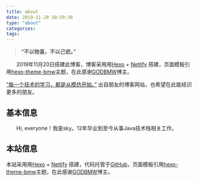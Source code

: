 ```yaml
---
title: about
date: 2019-11-20 10:59:38
type: "about"
categories:
tags:
---
```


> **“不以物喜，不以己悲。”**

&#160; &#160; &#160; &#160;2019年11月20日搭建此博客，博客采用用[Hexo](https://hexo.io/zh-cn/) + [Netlify](https://www.netlify.com/) 搭建，页面模板引用[hexo-theme-bmw](https://godbmw.com/passages/2018-11-15-theme-bmw-docs-zh/)主题，在此感谢[GODBMW](https://godbmw.com/)博主。

[“每一个技术的学习，都是从模仿开始。”](https://hhongwen.cn) 出自朋友的博客网站，也希望在此能结识更多的朋友。

## 基本信息

&#160; &#160; &#160; &#160;Hi, everyone！我是sky。12年毕业到至今从事Java技术栈相关工作。

## 本站信息
本站采用用[Hexo](https://hexo.io/zh-cn/) + [Netlify](https://www.netlify.com/) 搭建，代码托管于[GitHub](https://github.com/xk11961677/blog)，页面模板引用[hexo-theme-bmw](https://godbmw.com/passages/2018-11-15-theme-bmw-docs-zh/)主题，在此感谢[GODBMW](https://godbmw.com/)博主。
